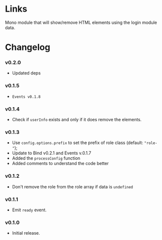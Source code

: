 # Links

Mono module that will show/remove HTML elements using the login module data.

# Changelog

### v0.2.0
 - Updated deps

### v0.1.5
 - `Events v0.1.8`

### v0.1.4
 - Check if `userInfo` exists and only if it does remove the elements.

### v0.1.3
 - Use `config.options.prefix` to set the prefix of role class (default: `"role-"`);
 - Update to Bind v0.2.1 and Events v.0.1.7
 - Added the `processConfig` function
 - Added comments to understand the code better

### v0.1.2
 - Don't remove the role from the role array if data is `undefined`

### v0.1.1
 - Emit `ready` event.

### v0.1.0
 - Initial release.
